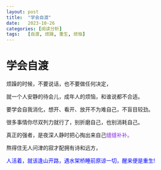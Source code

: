 ```yaml
---
layout: post
title:  "学会自渡"
date:   2023-10-26
categories: [阅读分析]
tags:   [自渡, 烦躁, 重生, 烦恼]
---
```


# 学会自渡 #
烦躁的时候，不要说话，也不要做任何决定，   

就一个人安静的待会儿，成年人的烦恼，和谁说都不合适。  

要学会自我消化，想开、看开、放开不为难自己，不盲目较劲。  

很多事情你尽双列力就行了，别折磨自己，也别消耗自己。  

真正的强者，是夜深人静时把心掏出来自己<font color="#8a2be2">缝缝补补。</font> 

熬得住无人问津的寂才配拥有诗和远方，  

<font color="#0000ff">人活着，就该逢山开路，遇水架桥睡前原谅一切，醒来便是重生!  </font>
